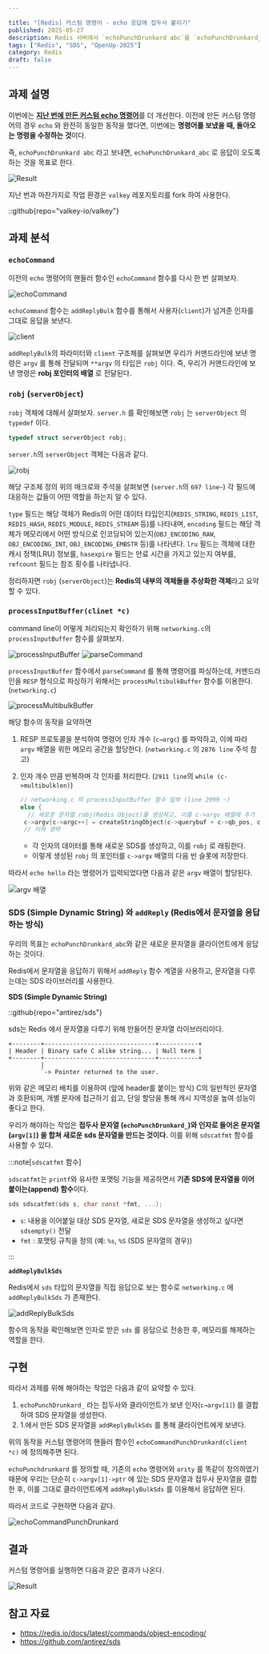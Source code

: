 ```yaml
---

title: "[Redis] 커스텀 명령어 - echo 응답에 접두사 붙이기"
published: 2025-05-27
description: Redis 서버에서 `echoPunchDrunkard abc`를 `echoPunchDrunkard_abc`로 응답하도록 커스텀 명령어를 개발한다. 
tags: ["Redis", "SDS", "OpenUp-2025"]
category: Redis
draft: false
---  
```


## 과제 설명

이번에는 [**지난 번에 만든 커스텀 echo 명령어**](https://punchdrunkard.github.io/posts/redis/001-custom-echo/)를 더 개선한다.
이전에 만든 커스텀 명령어의 경우 `echo` 와 완전히 동일한 동작을 했다면, 이번에는 **명령어를 보냈을 때, 돌아오는 명령을 수정하는 것**이다.

즉, `echoPunchDrunkard abc` 라고 보내면, `echoPunchDrunkard_abc` 로 응답이 오도록 하는 것을 목표로 한다.

![Result](https://github.com/user-attachments/assets/4644fd88-f9e5-49fe-bfdb-88b7705c94c6)

지난 번과 마찬가지로 작업 환경은 `valkey` 레포지토리를 fork 하여 사용한다.

::github{repo="valkey-io/valkey"}

## 과제 분석

### `echoCommand`

이전의 `echo` 명령어의 핸들러 함수인 `echoCommand` 함수를 다시 한 번 살펴보자.

![echoCommand](https://github.com/user-attachments/assets/5b9a374d-6605-41cb-aea3-2a2b42379be7)

`echoCommand` 함수는 `addReplyBulk` 함수를 통해서 사용자(`client`)가 넘겨준 인자를 그대로 응답을 보낸다.

![client](https://github.com/user-attachments/assets/98d0e6e7-d119-4e58-a344-aa68fa1aaf79)

`addReplyBulk`의 파라미터와 `client` 구조체를 살펴보면 우리가 커맨드라인에 보낸 명령은 `argv` 를 통해 전달되며 `**argv` 의 타입은 `robj` 이다. 즉, 우리가 커맨드라인에 보낸 명령은 **robj 포인터의 배열** 로 전달된다.

### `robj` (`serverObject`)

`robj` 객체에 대해서 살펴보자. `server.h` 를 확인해보면 `robj` 는 `serverObject` 의 `typedef` 이다.

```c
typedef struct serverObject robj;
```

`server.h`의  `serverObject` 객체는 다음과 같다.

![robj](https://github.com/user-attachments/assets/e292f3a2-d7e7-4bb1-a9c1-4e9f8f7cac1d)

해당 구조체 정의 위의 매크로와 주석을 살펴보면 (`server.h`의 `697 line~`) 각 필드에 대응하는 값들이 어떤 역할을 하는지 알 수 있다.

`type` 필드는 해당 객체가 Redis의 어떤 데이터 타입인지(`REDIS_STRING`, `REDIS_LIST`, `REDIS_HASH`, `REDIS_MODULE`, `REDIS_STREAM` 등)를 나타내며, `encoding` 필드는 해당 객체가 메모리에서 어떤 방식으로 인코딩되어 있는지(`OBJ_ENCODING_RAW`, `OBJ_ENCODING_INT`, `OBJ_ENCODING_EMBSTR` 등)를 나타낸다. `lru` 필드는 객체에 대한 캐시 정책(LRU) 정보를, `hasexpire` 필드는 만료 시간을 가지고 있는지 여부를, `refcount` 필드는 참조 횟수를 나타냅니다.

정리하자면 `robj` (`serverObject`)는 **Redis의 내부의 객체들을 추상화한 객체**라고 요약할 수 있다.

### `processInputBuffer(clinet *c)`

command line이 어떻게 처리되는지 확인하기 위해 `networking.c`의 `processInputBuffer` 함수를 살펴보자.

![processInputBuffer](https://github.com/user-attachments/assets/a275a62c-43c5-4110-958e-9c6b44eabdec)
![parseCommand](https://github.com/user-attachments/assets/5f9dbc8e-a71c-45f5-86e3-dc58bcfe54ec)

`processInputBuffer` 함수에서 `parseCommand` 를 통해 명령어를 파싱하는데, 커맨드라인을 `RESP` 형식으로 파싱하기 위해서는 `processMultibulkBuffer` 함수를 이용한다. (`networking.c`)

![processMultibulkBuffer](https://github.com/user-attachments/assets/d8779b9b-dbe5-47ba-9f32-782e51a4f46d)

해당 함수의 동작을 요약하면

1. RESP 프로토콜을 분석하여 명령어 인자 개수 (`c→argc`) 를 파악하고, 이에 따라 `argv` 배열을 위한 메모리 공간을 할당한다. (`networking.c` 의 `2876 line` 주석 참고)
2. 인자 개수 만큼 반복하며 각 인자를 처리한다. (`2911 line`의 `while (c->multibulklen)`)

    ```c
    // networking.c 의 processInputBuffer 함수 일부 (line 2999 ~)
    else { 
      // 새로운 문자열 robj(Redis Object)를 생성하고, 이를 c->argv 배열에 추가
     c->argv[c->argc++] = createStringObject(c->querybuf + c->qb_pos, c->bulklen);
     // 이하 생략 
    ```

    - 각 인자의 데이터를 통해 새로운 SDS를 생성하고, 이를 `robj` 로 래핑한다.
    - 이렇게 생성된 `robj` 의 포인터를 `c->argv` 배열의 다음 빈 슬롯에 저장한다.

따라서 `echo hello` 라는 명령어가 입력되었다면 다음과 같은 `argv` 배열이 할당된다.

![argv 배열](https://github.com/user-attachments/assets/c4e6c567-3af5-416e-9eb6-40338df0fb4f)

### SDS (Simple Dynamic String) 와 `addReply` (Redis에서 문자열을 응답하는 방식)

우리의 목표는 `echoPunchDrunkard_abc`와 같은 새로운 문자열을 클라이언트에게 응답하는 것이다.

Redis에서 문자열을 응답하기 위해서 `addReply` 함수 계열을 사용하고, 문자열을 다루는데는 SDS 라이브러리를 사용한다.

**SDS (Simple Dynamic String)**

::github{repo="antirez/sds"}

sds는 Redis 에서 문자열을 다루기 위해 만들어진 문자열 라이브러리이다.

```
+--------+-------------------------------+-----------+
| Header | Binary safe C alike string... | Null term |
+--------+-------------------------------+-----------+
         |
         `-> Pointer returned to the user.
```

위와 같은 메모리 배치를 이용하여 (앞에 header를 붙이는 방식) C의 일반적인 문자열과 호환되며, 개별 문자에 접근하기 쉽고, 단일 할당을 통해 캐시 지역성을 높여 성능이 좋다고 한다.

우리가 해야하는 작업은 **접두사 문자열 (`echoPunchDrunkard_`)와 인자로 들어온 문자열 (`argv[1]`) 을 합쳐 새로운 sds 문자열을 만드는 것이다.** 이를 위해 `sdscatfmt` 함수를 사용할 수 있다.

:::note[`sdscatfmt` 함수]

`sdscatfmt`는 `printf`와 유사한 포맷팅 기능을 제공하면서 **기존 SDS에 문자열을 이어붙이는(append) 함수**이다.

```c
sds sdscatfmt(sds s, char const *fmt, ...);
```

- `s`: 내용을 이어붙일 대상 SDS 문자열, 새로운 SDS 문자열을 생성하고 싶다면 `sdsempty()` 전달
- `fmt` : 포맷팅 규칙을 정의 (예: `%s`, `%S` (SDS 문자열의 경우))

:::

**`addReplyBulkSds`**

Redis에서 `sds` 타입의 문자열을 직접 응답으로 보는 함수로 `networking.c` 에 `addReplyBulkSds` 가 존재한다.

![addReplyBulkSds](https://github.com/user-attachments/assets/b91daaed-3839-465d-ac1d-28a2e7a48004)

함수의 동작을 확인해보면 인자로 받은 `sds` 를 응답으로 전송한 후, 메모리를 해제하는 역할을 한다.

## 구현

따라서 과제를 위해 해야하는 작업은 다음과 같이 요약할 수 있다.

1. `echoPunchDrunkard_` 라는 접두사와 클라이언트가 보낸 인자(`c→argv[1]`) 를 결합하여 SDS 문자열을 생성한다.
2. 1.에서 만든 SDS 문자열을 `addReplyBulkSds` 를 통해 클라이언트에게 보낸다.

위의 동작을 커스텀 명령어의 핸들러 함수인 `echoCommandPunchDrunkard(client *c)` 에 정의해주면 된다.

`echoPunchdrunkard` 를 정의할 때, 기존의 `echo` 명령어와  `arity`  를 똑같이 정의하였기 때문에 우리는 단순히 `c->argv[1]->ptr` 에 있는 SDS 문자열과 접두사 문자열을 결합한 후, 이를 그대로 클라이언트에게 `addReplyBulkSds` 를 이용해서 응답하면 된다.

따라서 코드로 구현하면 다음과 같다.

![echoCommandPunchDrunkard](https://github.com/user-attachments/assets/2ccb3148-461a-44e5-a1bc-2c2d3edc16a0)

## 결과

커스텀 명령어를 실행하면 다음과 같은 결과가 나온다.

![Result](https://github.com/user-attachments/assets/a030e0a1-a723-48e6-aa21-c98a4dbb868e)

## 참고 자료

- <https://redis.io/docs/latest/commands/object-encoding/>
- <https://github.com/antirez/sds>
